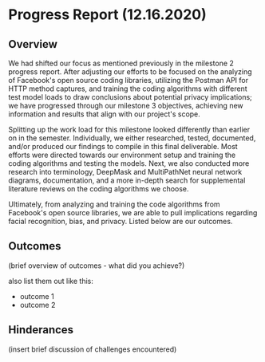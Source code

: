 # Progress Report (12.16.2020)
## Overview
We had shifted our focus as mentioned previously in the milestone 2 progress report. After adjusting our efforts to be focused on the analyzing of Facebook's open source coding libraries, utilizing the Postman API for HTTP method captures, and training the coding algorithms with different test model loads to draw conclusions about potential privacy implications; we have progressed through our milestone 3 objectives, achieving new information and results that align with our project's scope.

Splitting up the work load for this milestone looked differently than earlier on in the semester. Individually, we either researched, tested, documented, and/or produced our findings to compile in this final deliverable. Most efforts were directed towards our environment setup and training the coding algorithms and testing the models. Next, we also conducted more research into terminology, DeepMask and MultiPathNet neural network diagrams, documentation, and a more in-depth search for supplemental literature reviews on the coding algorithms we choose.

Ultimately, from analyzing and training the code algorithms from Facebook's open source libraries, we are able to pull implications regarding facial recognition, bias, and privacy. Listed below are our outcomes.

## Outcomes
(brief overview of outcomes - what did you achieve?)

also list them out like this:
* outcome 1
* outcome 2

## Hinderances
(insert brief discussion of challenges encountered)
